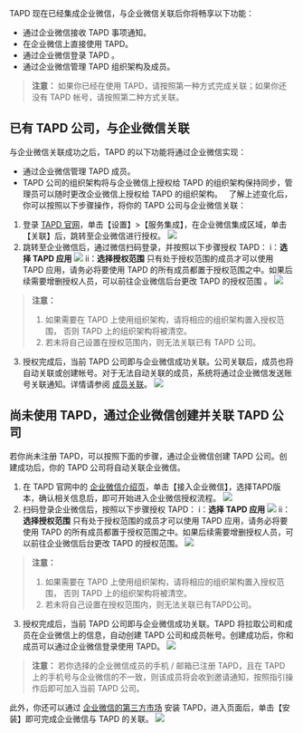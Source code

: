 TAPD 现在已经集成企业微信，与企业微信关联后你将畅享以下功能：
- 通过企业微信接收 TAPD 事项通知。
- 在企业微信上直接使用 TAPD。
- 通过企业微信登录 TAPD 。
- 通过企业微信管理 TAPD 组织架构及成员。

>**注意：**
>如果你已经在使用 TAPD，请按照第一种方式完成关联；如果你还没有 TAPD 帐号，请按照第二种方式关联。

## 已有 TAPD 公司，与企业微信关联
与企业微信关联成功之后，TAPD 的以下功能将通过企业微信实现：
- 通过企业微信管理 TAPD 成员。
- TAPD 公司的组织架构将与企业微信上授权给 TAPD 的组织架构保持同步，管理员可以随时更改企业微信上授权给 TAPD 的组织架构。
 
了解上述变化后，你可以按照以下步骤操作，将你的 TAPD 公司与企业微信关联：
1. 登录 [TAPD 官网]( http://imgcache.tcecqpoc.fsphere.cn/image/www.tapd.cn/)，单击【设置】>【服务集成】，在企业微信集成区域，单击【关联】后，跳转至企业微信进行授权。
![](http://imgcache.tcecqpoc.fsphere.cn/image/mc.qcloudimg.com/static/img/04831f06b21ad15fa79a42df22d7fe6d/image.png)
2. 跳转至企业微信后，通过微信扫码登录，并按照以下步骤授权 TAPD：
 i：**选择 TAPD 应用**
![](https:http://imgcache.tcecqpoc.fsphere.cn/image/mc.qcloudimg.com/static/img/85ccb68209f5250d567dfc58e578d4ae/image.png)
 ii：**选择授权范围**
只有处于授权范围的成员才可以使用 TAPD 应用，请务必将要使用 TAPD 的所有成员都置于授权范围之中。如果后续需要增删授权人员，可以前往企业微信后台更改 TAPD 的授权范围 。
![](https:http://imgcache.tcecqpoc.fsphere.cn/image/mc.qcloudimg.com/static/img/f5d95bb2a820aaf9ef2d9cf0903ef9ce/image.png)
>**注意：**
> 1. 如果需要在 TAPD 上使用组织架构，请将相应的组织架构置入授权范围， 否则 TAPD 上的组织架构将被清空。 
> 2. 若未将自己设置在授权范围内，则无法关联已有 TAPD 公司。

3. 授权完成后，当前 TAPD 公司即与企业微信成功关联。公司关联后，成员也将自动关联或创建帐号。对于无法自动关联的成员，系统将通过企业微信发送账号关联通知。详情请参阅 [成员关联](/doc/product/624/11437)。
![](http://imgcache.tcecqpoc.fsphere.cn/image/mc.qcloudimg.com/static/img/5fb2b76638476bf5cf9299985f51e0c4/image.png)

##  尚未使用 TAPD，通过企业微信创建并关联 TAPD 公司
若你尚未注册 TAPD，可以按照下面的步骤，通过企业微信创建 TAPD 公司。创建成功后，你的 TAPD 公司将自动关联企业微信。

1. 在 TAPD 官网中的 [企业微信介绍页](http://imgcache.tcecqpoc.fsphere.cn/image/www.tapd.cn/home/official_wechat)，单击【接入企业微信】，选择TAPD版本，确认相关信息后，即可开始进入企业微信授权流程。
![](http://imgcache.tcecqpoc.fsphere.cn/image/mc.qcloudimg.com/static/img/c39c7a1f0ae53a74c46fa321e8b6bc66/image.png)
2. 扫码登录企业微信后，按照以下步骤授权 TAPD：
i：**选择 TAPD 应用**
![](https:http://imgcache.tcecqpoc.fsphere.cn/image/mc.qcloudimg.com/static/img/85ccb68209f5250d567dfc58e578d4ae/image.png)
ii：**选择授权范围**
只有处于授权范围的成员才可以使用 TAPD 应用，请务必将要使用 TAPD 的所有成员都置于授权范围之中。如果后续需要增删授权人员，可以前往企业微信后台更改 TAPD 的授权范围。
![](https:http://imgcache.tcecqpoc.fsphere.cn/image/mc.qcloudimg.com/static/img/f5d95bb2a820aaf9ef2d9cf0903ef9ce/image.png)
>**注意：**
> 1. 如果需要在 TAPD 上使用组织架构，请将相应的组织架构置入授权范围， 否则 TAPD 上的组织架构将被清空。 
> 2. 若未将自己设置在授权范围内，则无法关联已有TAPD公司。

3. 授权完成后，当前 TAPD 公司即与企业微信成功关联。TAPD 将拉取公司和成员在企业微信上的信息，自动创建 TAPD 公司和成员帐号。创建成功后，你和成员可以通过企业微信登录使用 TAPD。
![](http://imgcache.tcecqpoc.fsphere.cn/image/mc.qcloudimg.com/static/img/24b4ce0ed6cfb53d9affa36e9224a719/image.png)
>**注意：**
>若你选择的企业微信成员的手机 / 邮箱已注册 TAPD，且在 TAPD 上的手机号与企业微信的不一致，则该成员将会收到邀请通知，按照指引操作后即可加入当前 TAPD 公司。

此外，你还可以通过 [企业微信的第三方市场](https://work.weixin.qq.com/app/detail?suiteid=19317) 安装 TAPD，进入页面后，单击【安装】即可完成企业微信与 TAPD 的关联。
![](http://imgcache.tcecqpoc.fsphere.cn/image/mc.qcloudimg.com/static/img/60b404e2047a8d68b87e3f391bead007/image.png)


